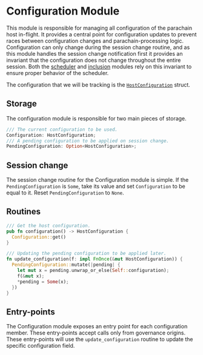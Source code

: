 # Configuration Module

This module is responsible for managing all configuration of the parachain host in-flight. It provides a central point for configuration updates to prevent races between configuration changes and parachain-processing logic. Configuration can only change during the session change routine, and as this module handles the session change notification first it provides an invariant that the configuration does not change throughout the entire session. Both the [scheduler](scheduler.html) and [inclusion](inclusion.html) modules rely on this invariant to ensure proper behavior of the scheduler.

The configuration that we will be tracking is the [`HostConfiguration`](../types/runtime.html#host-configuration) struct.

## Storage

The configuration module is responsible for two main pieces of storage.

```rust
/// The current configuration to be used.
Configuration: HostConfiguration;
/// A pending configuration to be applied on session change.
PendingConfiguration: Option<HostConfiguration>;
```

## Session change

The session change routine for the Configuration module is simple. If the `PendingConfiguration` is `Some`, take its value and set `Configuration` to be equal to it. Reset `PendingConfiguration` to `None`.

## Routines

```rust
/// Get the host configuration.
pub fn configuration() -> HostConfiguration {
  Configuration::get()
}

/// Updating the pending configuration to be applied later.
fn update_configuration(f: impl FnOnce(&mut HostConfiguration)) {
  PendingConfiguration::mutate(|pending| {
    let mut x = pending.unwrap_or_else(Self::configuration);
    f(&mut x);
    *pending = Some(x);
  })
}
```

## Entry-points

The Configuration module exposes an entry point for each configuration member. These entry-points accept calls only from governance origins. These entry-points will use the `update_configuration` routine to update the specific configuration field.
